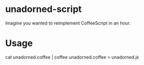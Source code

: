 # unadorned-script
Imagine you wanted to reimplement CoffeeScript in an hour.

# Usage
cat unadorned.coffee | coffee unadorned.coffee > unadorned.js
